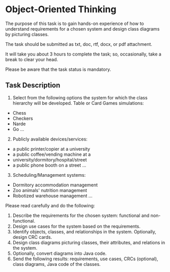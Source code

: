 # Object-Oriented Thinking
The purpose of this task is to gain hands-on experience of how to understand requirements for a chosen system and design class diagrams by picturing classes.

The task should be submitted as txt, doc, rtf, docx, or pdf attachment.

It will take you about 3 hours to complete the task; so, occasionally, take a break to clear your head.

Please be aware that the task status is mandatory.

## Task Description
1. Select from the following options the system for which the class hierarchy will be developed.
  Table or Card Games simulations:
  - Chess
  - Checkers
  - Narde
  - Go
  ...
2. Publicly available devices/services:
  - a public printer/copier at a university
  - a public coffee/vending machine at a
  - university/dormitory/hospital/street
  - a public phone booth on a street
  ...
3. Scheduling/Management systems:
  - Dormitory accommodation management
  - Zoo animals' nutrition management
  - Robotized warehouse management
  ...

Please read carefully and do the following:
1. Describe the requirements for the chosen system: functional and non-functional.
2. Design use cases for the system based on the requirements.
3. Identify objects, classes, and relationships in the system. Optionally, design CRC cards.
4. Design class diagrams picturing classes, their attributes, and relations in the system.
5. Optionally, convert diagrams into Java code.
6. Send the following results: requirements, use cases, CRCs (optional), class diagrams, Java code of the classes.

